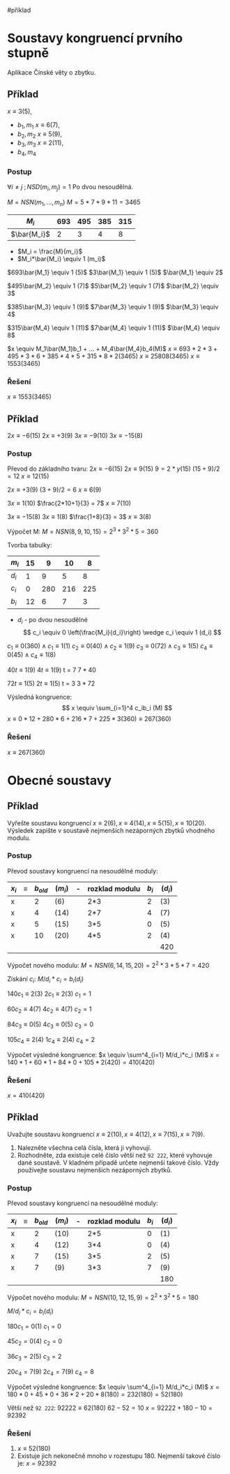 #příklad 
# Soustavy kongruencí prvního stupně
Aplikace Čínské věty o zbytku.
## Příklad
$x \equiv 3(5)$, 
- $b_1, m_1$
$x \equiv 6(7)$, 
- $b_2, m_2$
$x \equiv 5(9)$, 
- $b_3, m_3$
$x \equiv 2(11)$, 
- $b_4, m_4$

### Postup

$\forall i\neq j \;; NSD(m_i,m_j) = 1$
Po dvou nesoudělná.

$M = NSN(m_1,...,m_n)$
$M = 5*7*9*11 = 3 465$

| $M_i$ | 693 | 495 | 385 | 315 |
| ---- | ---- | ---- | ---- | ---- |
| $\bar{M_i}$ | 2 | 3 | 4 | 8 |
- $M_i = \frac{M}{m_i}$
- $M_i*\bar{M_i} \equiv 1 (m_i)$

$693\bar{M_1} \equiv 1 (5)$
$3\bar{M_1} \equiv 1 (5)$
$\bar{M_1} \equiv 2$

$495\bar{M_2} \equiv 1 (7)$
$5\bar{M_2} \equiv 1 (7)$
$\bar{M_2} \equiv 3$

$385\bar{M_3} \equiv 1 (9)$
$7\bar{M_3} \equiv 1 (9)$
$\bar{M_3} \equiv 4$

$315\bar{M_4} \equiv 1 (11)$
$7\bar{M_4} \equiv 1 (11)$
$\bar{M_4} \equiv 8$

$x \equiv M_1\bar{M_1}b_1 + ... + M_4\bar{M_4}b_4(M)$
$x \equiv 693*2*3 + 495*3*6 + 385*4*5 + 315*8*2(3 465)$
$x \equiv 25 808(3 465)$
$x \equiv 1553(3465)$
### Řešení
$x \equiv 1553(3465)$

## Příklad
$2x \equiv -6(15)$
$2x \equiv +3(9)$
$3x \equiv -9(10)$
$3x \equiv -15(8)$
### Postup
Převod do základního tvaru:
$2x \equiv -6(15)$
$2x \equiv 9(15)$
$9 = 2*y(15)$
$(15+9)/2 = 12$
$x \equiv 12(15)$

$2x \equiv +3(9)$
$(3+9)/2 = 6$
$x \equiv 6(9)$

$3x \equiv 1(10)$
$\frac{2*10+1}{3} = 7$
$x \equiv 7(10)$

$3x \equiv -15(8)$
$3x \equiv 1(8)$
$\frac{1+8}{3} = 3$
$x \equiv 3(8)$

Výpočet M:
$M=NSN(8,9,10,15) = 2^3 * 3^2 * 5 =360$

Tvorba tabulky:

| $m_i$ | 15 | 9 | 10 | 8 |
| ---- | ---- | ---- | ---- | ---- |
| $d_i$ | 1 | 9 | 5 | 8 |
| $c_i$ | 0 | 280 | 216 | 225 |
| $b_i$ | 12 | 6 | 7 | 3 |
- $d_i$ - po dvou nesoudělné
$$
c_i \equiv 0 \left(\frac{M_i}{d_i}\right) \wedge c_i \equiv 1 (d_i)
$$

$c_1 \equiv 0 \left(360\right) \wedge c_1 \equiv 1 (1)$
$c_2 \equiv 0 \left(40\right) \wedge c_2 \equiv 1 (9)$
$c_3 \equiv 0 \left(72\right) \wedge c_3 \equiv 1 (5)$
$c_4 \equiv 0 \left(45\right) \wedge c_4 \equiv 1 (8)$

$40t \equiv 1 (9)$
$4t \equiv 1 (9)$
t = 7
$7*40$

$72t \equiv 1 (5)$
$2t \equiv 1 (5)$
t = 3
$3*72$

Výsledná kongruence:
$$
x \equiv \sum_{i=1}^4 c_ib_i (M)
$$
$x\equiv 0*12+ 280*6 + 216*7 + 225*3(360) \equiv 267(360)$

### Řešení
$x \equiv 267(360)$

# Obecné soustavy
## Příklad
Vyřešte soustavu kongruencí $x \equiv 2(6),x \equiv 4(14),x \equiv 5 (15), x \equiv 10(20)$. Výsledek zapište v soustavě nejmenších nezáporných zbytků vhodného modulu.

### Postup
Převod soustavy kongruencí na nesoudělné moduly:

| $x_i$ | $\equiv$ | $b_{old}$ | $(m_i)$ | - | rozklad modulu | $b_i$ | $(d_i)$ |
| ---- | ---- | ---- | ---- | ---- | ---- | ---- | ---- |
| x |  | 2 | (6) |  | 2*3 | 2 | (3) |
| x |  | 4 | (14) |  | 2*7 | 4 | (7) |
| x |  | 5 | (15) |  | 3*5 | 0 | (5) |
| x |  | 10 | (20) |  | 4*5 | 2 | (4) |
|  |  |  |  |  |  |  | 420 |
Výpočet nového modulu:
$M = NSN(6,14,15,20) = 2^2*3*5*7 = 420$

Získání $c_i$:
$M/d_i * c_i = b_i(d_i)$

$140 c_1 \equiv 2(3)$
$2 c_1 \equiv 2(3)$
$c_1 = 1$

$60 c_2 \equiv 4(7)$
$4 c_2 \equiv 4(7)$
$c_2 = 1$

$84 c_3 \equiv 0(5)$
$4 c_3 \equiv 0(5)$
$c_3 = 0$

$105 c_4 \equiv 2(4)$
$1 c_4 \equiv 2(4)$
$c_4 = 2$

Výpočet výsledné kongruence:
$x \equiv \sum^4_{i=1} M/d_i*c_i (M)$
$x = 140*1 + 60*1 + 84*0 + 105*2(420) = 410(420)$
### Řešení
$x = 410(420)$

## Příklad
Uvažujte soustavu kongruencí $x \equiv 2 (10), x \equiv 4 (12), x \equiv 7(15),x \equiv 7 (9)$. 
1) Nalezněte všechna celá čísla, která ji vyhovují. 
2) Rozhodněte, zda existuje celé číslo větší než `92 222`, které vyhovuje dané soustavě. V kladném případě určete nejmenší takové číslo. Vždy používejte soustavu nejmenších nezáporných zbytků.
### Postup
Převod soustavy kongruencí na nesoudělné moduly:

| $x_i$ | $\equiv$ | $b_{old}$ | $(m_i)$ | - | rozklad modulu | $b_i$ | $(d_i)$ |
| ---- | ---- | ---- | ---- | ---- | ---- | ---- | ---- |
| x |  | 2 | (10) |  | 2*5 | 0 | (1) |
| x |  | 4 | (12) |  | 3*4 | 0 | (4) |
| x |  | 7 | (15) |  | 3*5 | 2 | (5) |
| x |  | 7 | (9) |  | 3*3 | 7 | (9) |
|  |  |  |  |  |  |  | 180 |
Výpočet nového modulu:
$M = NSN(10,12,15,9) = 2^2*3^2*5 = 180$

$M/d_i * c_i = b_i(d_i)$

$180c_1 = 0(1)$
$c_1 = 0$

$45c_2 = 0(4)$
$c_2= 0$

$36c_3= 2(5)$
$c_3 = 2$

$20c_4= 7(9)$
$2c_4 = 7(9)$
$c_4 = 8$

Výpočet výsledné kongruence:
$x \equiv \sum^4_{i=1} M/d_i*c_i (M)$
$x = 180*0 + 45*0 + 36*2 + 20*8 (180)= 232(180)=52(180)$

Větší než `92 222`:
$92 222 \equiv 62 (180)$
$62-52 = 10$
$x = 92 222 + 180 - 10 = 92392$
### Řešení
1) $x \equiv 52 (180)$
2) Existuje jich nekonečně mnoho v rozestupu 180.
Nejmenší takové číslo je: $x = 92392$